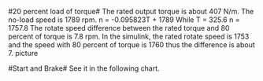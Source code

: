 #20 percent load of torque#
The rated output torque is about 407 N/m.
The no-load speed is 1789 rpm.
n = -0.095823T + 1789
While T = 325.6
n = 1757.8
The rotate speed difference between the rated torque and 80 percent of torque is 7.8 rpm.
In the simulink, the rated rotate speed is 1753 and the speed with 80 percent of torque is 1760 thus the difference is about 7.
picture

#Start and Brake#
See it in the following chart.
